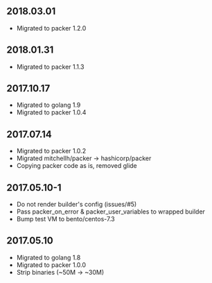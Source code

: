 ## 2018.03.01

* Migrated to packer 1.2.0

## 2018.01.31

* Migrated to packer 1.1.3

## 2017.10.17

* Migrated to golang 1.9
* Migrated to packer 1.0.4

## 2017.07.14

* Migrated to packer 1.0.2
* Migrated mitchellh/packer -> hashicorp/packer
* Copying packer code as is, removed glide

## 2017.05.10-1

* Do not render builder's config (issues/#5)
* Pass packer_on_error & packer_user_variables to wrapped builder
* Bump test VM to bento/centos-7.3

## 2017.05.10

* Migrated to golang 1.8
* Migrated to packer 1.0.0
* Strip binaries (~50M -> ~30M)
